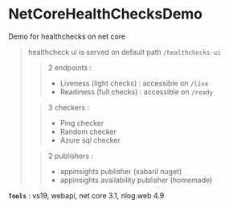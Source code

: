 # NetCoreHealthChecksDemo
Demo for healthchecks on net core

> healthcheck ui is served on default path `/healthchecks-ui`
>
>> 2 endpoints :
>> - Liveness (light checks) : accessible on `/live`
>> - Readiness (full checks) : accessible on `/ready`
>
>> 3 checkers :
>> - Ping checker
>> - Random checker
>> - Azure sql checker
>
>> 2 publishers :
>> - appinsights publisher (xabaril nuget)
>> - appinsights availability publisher (homemade)

**`Tools`** : vs19, webapi, net core 3.1, nlog.web 4.9